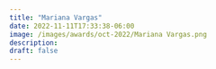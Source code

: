 ```yaml
---
title: "Mariana Vargas"
date: 2022-11-11T17:33:38-06:00
image: /images/awards/oct-2022/Mariana Vargas.png
description:
draft: false
---
```


